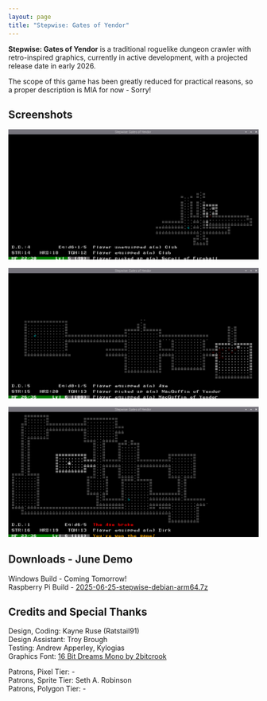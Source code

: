 ```yaml
---
layout: page
title: "Stepwise: Gates of Yendor"
---
```


**Stepwise: Gates of Yendor** is a traditional roguelike dungeon crawler with retro-inspired graphics, currently in active development, with a projected release date in early 2026.

The scope of this game has been greatly reduced for practical reasons, so a proper description is MIA for now - Sorry!

## Screenshots

![screenshot_june_1](/assets/pages/Stepwise/screenshot_june_1.png)

![screenshot_june_2](/assets/pages/Stepwise/screenshot_june_2.png)

![screenshot_june_3](/assets/pages/Stepwise/screenshot_june_3.png)

## Downloads - June Demo

Windows Build - Coming Tomorrow!  
Raspberry Pi Build - [2025-06-25-stepwise-debian-arm64.7z](https://www.dropbox.com/scl/fi/4pb3uvkbnol77bea9n4x2/2025-06-25-stepwise-debian-arm64.7z?rlkey=psl2yqkoo2zqb8b61lg6fy5wy&st=xfy5bo66&dl=1)  

## Credits and Special Thanks

Design, Coding: Kayne Ruse (Ratstail91)  
Design Assistant: Troy Brough  
Testing: Andrew Apperley, Kylogias  
Graphics Font: [16 Bit Dreams Mono by 2bitcrook](https://2bitcrook.itch.io/44-game-boy-fonts)  

Patrons, Pixel Tier: -  
Patrons, Sprite Tier: Seth A. Robinson  
Patrons, Polygon Tier: -  
